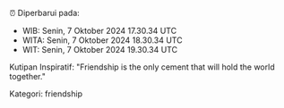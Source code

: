 ⏰ Diperbarui pada:
- WIB: Senin, 7 Oktober 2024 17.30.34 UTC
- WITA: Senin, 7 Oktober 2024 18.30.34 UTC
- WIT: Senin, 7 Oktober 2024 19.30.34 UTC

Kutipan Inspiratif:
"Friendship is the only cement that will hold the world together."


Kategori: friendship

